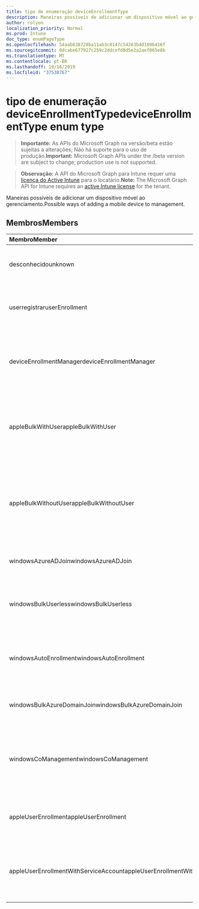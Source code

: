```yaml
---
title: tipo de enumeração deviceEnrollmentType
description: Maneiras possíveis de adicionar um dispositivo móvel ao gerenciamento.
author: rolyon
localization_priority: Normal
ms.prod: Intune
doc_type: enumPageType
ms.openlocfilehash: 54aab638728ba11ab3c0147c54263bdd1096416f
ms.sourcegitcommit: 0dcabe677927c259c2ddcefd0d5e2a2aef065e8b
ms.translationtype: MT
ms.contentlocale: pt-BR
ms.lasthandoff: 10/16/2019
ms.locfileid: "37538767"
---
```

# <a name="deviceenrollmenttype-enum-type"></a><span data-ttu-id="5162d-103">tipo de enumeração deviceEnrollmentType</span><span class="sxs-lookup"><span data-stu-id="5162d-103">deviceEnrollmentType enum type</span></span>

> <span data-ttu-id="5162d-104">**Importante:** As APIs do Microsoft Graph na versão/beta estão sujeitas a alterações; Não há suporte para o uso de produção.</span><span class="sxs-lookup"><span data-stu-id="5162d-104">**Important:** Microsoft Graph APIs under the /beta version are subject to change; production use is not supported.</span></span>

> <span data-ttu-id="5162d-105">**Observação:** A API do Microsoft Graph para Intune requer uma [licença do Active Intune](https://go.microsoft.com/fwlink/?linkid=839381) para o locatário.</span><span class="sxs-lookup"><span data-stu-id="5162d-105">**Note:** The Microsoft Graph API for Intune requires an [active Intune license](https://go.microsoft.com/fwlink/?linkid=839381) for the tenant.</span></span>

<span data-ttu-id="5162d-106">Maneiras possíveis de adicionar um dispositivo móvel ao gerenciamento.</span><span class="sxs-lookup"><span data-stu-id="5162d-106">Possible ways of adding a mobile device to management.</span></span>

## <a name="members"></a><span data-ttu-id="5162d-107">Membros</span><span class="sxs-lookup"><span data-stu-id="5162d-107">Members</span></span>
|<span data-ttu-id="5162d-108">Membro</span><span class="sxs-lookup"><span data-stu-id="5162d-108">Member</span></span>|<span data-ttu-id="5162d-109">Valor</span><span class="sxs-lookup"><span data-stu-id="5162d-109">Value</span></span>|<span data-ttu-id="5162d-110">Descrição</span><span class="sxs-lookup"><span data-stu-id="5162d-110">Description</span></span>|
|:---|:---|:---|
|<span data-ttu-id="5162d-111">desconhecido</span><span class="sxs-lookup"><span data-stu-id="5162d-111">unknown</span></span>|<span data-ttu-id="5162d-112">,0</span><span class="sxs-lookup"><span data-stu-id="5162d-112">0</span></span>|<span data-ttu-id="5162d-113">O valor padrão, o tipo de registro não foi coletado.</span><span class="sxs-lookup"><span data-stu-id="5162d-113">Default value, enrollment type was not collected.</span></span>|
|<span data-ttu-id="5162d-114">userregistrar</span><span class="sxs-lookup"><span data-stu-id="5162d-114">userEnrollment</span></span>|<span data-ttu-id="5162d-115">1</span><span class="sxs-lookup"><span data-stu-id="5162d-115">1</span></span>|<span data-ttu-id="5162d-116">Registro controlado pelo usuário por meio do canal BYOD.</span><span class="sxs-lookup"><span data-stu-id="5162d-116">User driven enrollment through BYOD channel.</span></span>|
|<span data-ttu-id="5162d-117">deviceEnrollmentManager</span><span class="sxs-lookup"><span data-stu-id="5162d-117">deviceEnrollmentManager</span></span>|<span data-ttu-id="5162d-118">duas</span><span class="sxs-lookup"><span data-stu-id="5162d-118">2</span></span>|<span data-ttu-id="5162d-119">Registro de usuário com uma conta de Gerenciador de registro de dispositivo.</span><span class="sxs-lookup"><span data-stu-id="5162d-119">User enrollment with a device enrollment manager account.</span></span>|
|<span data-ttu-id="5162d-120">appleBulkWithUser</span><span class="sxs-lookup"><span data-stu-id="5162d-120">appleBulkWithUser</span></span>|<span data-ttu-id="5162d-121">3D</span><span class="sxs-lookup"><span data-stu-id="5162d-121">3</span></span>|<span data-ttu-id="5162d-122">Inscrição em massa da Apple com o desafio do usuário.</span><span class="sxs-lookup"><span data-stu-id="5162d-122">Apple bulk enrollment with user challenge.</span></span> <span data-ttu-id="5162d-123">(DEP, Apple Configurator)</span><span class="sxs-lookup"><span data-stu-id="5162d-123">(DEP, Apple Configurator)</span></span>|
|<span data-ttu-id="5162d-124">appleBulkWithoutUser</span><span class="sxs-lookup"><span data-stu-id="5162d-124">appleBulkWithoutUser</span></span>|<span data-ttu-id="5162d-125">4 </span><span class="sxs-lookup"><span data-stu-id="5162d-125">4</span></span>|<span data-ttu-id="5162d-126">Inscrição em massa da Apple sem o desafio do usuário.</span><span class="sxs-lookup"><span data-stu-id="5162d-126">Apple bulk enrollment without user challenge.</span></span> <span data-ttu-id="5162d-127">(DEP, Apple Configurator, configuração móvel)</span><span class="sxs-lookup"><span data-stu-id="5162d-127">(DEP, Apple Configurator, Mobile Config)</span></span>|
|<span data-ttu-id="5162d-128">windowsAzureADJoin</span><span class="sxs-lookup"><span data-stu-id="5162d-128">windowsAzureADJoin</span></span>|<span data-ttu-id="5162d-129">5 </span><span class="sxs-lookup"><span data-stu-id="5162d-129">5</span></span>|<span data-ttu-id="5162d-130">Ingressar no Azure AD do Windows 10.</span><span class="sxs-lookup"><span data-stu-id="5162d-130">Windows 10 Azure AD Join.</span></span>|
|<span data-ttu-id="5162d-131">windowsBulkUserless</span><span class="sxs-lookup"><span data-stu-id="5162d-131">windowsBulkUserless</span></span>|<span data-ttu-id="5162d-132">6 </span><span class="sxs-lookup"><span data-stu-id="5162d-132">6</span></span>|<span data-ttu-id="5162d-133">Registro em massa do Windows 10 através do ICD com o certificado.</span><span class="sxs-lookup"><span data-stu-id="5162d-133">Windows 10 Bulk enrollment through ICD with certificate.</span></span>|
|<span data-ttu-id="5162d-134">windowsAutoEnrollment</span><span class="sxs-lookup"><span data-stu-id="5162d-134">windowsAutoEnrollment</span></span>|<span data-ttu-id="5162d-135">7 </span><span class="sxs-lookup"><span data-stu-id="5162d-135">7</span></span>|<span data-ttu-id="5162d-136">Registro automático do Windows 10.</span><span class="sxs-lookup"><span data-stu-id="5162d-136">Windows 10 automatic enrollment.</span></span> <span data-ttu-id="5162d-137">(Adicionar conta de trabalho)</span><span class="sxs-lookup"><span data-stu-id="5162d-137">(Add work account)</span></span>|
|<span data-ttu-id="5162d-138">windowsBulkAzureDomainJoin</span><span class="sxs-lookup"><span data-stu-id="5162d-138">windowsBulkAzureDomainJoin</span></span>|<span data-ttu-id="5162d-139">8 </span><span class="sxs-lookup"><span data-stu-id="5162d-139">8</span></span>|<span data-ttu-id="5162d-140">Ingresso no Azure AD em massa do Windows 10.</span><span class="sxs-lookup"><span data-stu-id="5162d-140">Windows 10 bulk Azure AD Join.</span></span>|
|<span data-ttu-id="5162d-141">windowsCoManagement</span><span class="sxs-lookup"><span data-stu-id="5162d-141">windowsCoManagement</span></span>|<span data-ttu-id="5162d-142">9 </span><span class="sxs-lookup"><span data-stu-id="5162d-142">9</span></span>|<span data-ttu-id="5162d-143">Co-gerenciamento de intergestão do Windows 10 disparado por AutoPilot ou política de grupo.</span><span class="sxs-lookup"><span data-stu-id="5162d-143">Windows 10 Co-Management triggered by AutoPilot or Group Policy.</span></span>|
|<span data-ttu-id="5162d-144">appleUserEnrollment</span><span class="sxs-lookup"><span data-stu-id="5162d-144">appleUserEnrollment</span></span>|<span data-ttu-id="5162d-145">11</span><span class="sxs-lookup"><span data-stu-id="5162d-145">11</span></span>|<span data-ttu-id="5162d-146">Dispositivo gerenciado pelo registro de usuário da Apple</span><span class="sxs-lookup"><span data-stu-id="5162d-146">Device managed by Apple user enrollment</span></span>|
|<span data-ttu-id="5162d-147">appleUserEnrollmentWithServiceAccount</span><span class="sxs-lookup"><span data-stu-id="5162d-147">appleUserEnrollmentWithServiceAccount</span></span>|<span data-ttu-id="5162d-148">3,6</span><span class="sxs-lookup"><span data-stu-id="5162d-148">12</span></span>|<span data-ttu-id="5162d-149">Dispositivo gerenciado pelo registro de usuário da Apple com conta de serviço</span><span class="sxs-lookup"><span data-stu-id="5162d-149">Device managed by Apple user enrollment with service account</span></span>|



